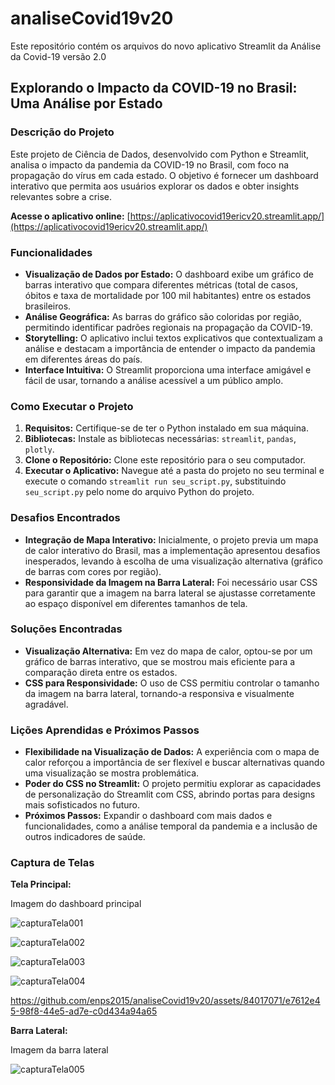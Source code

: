 # analiseCovid19v20
Este repositório contém os arquivos do novo aplicativo Streamlit da Análise da Covid-19 versão 2.0

## Explorando o Impacto da COVID-19 no Brasil: Uma Análise por Estado

### Descrição do Projeto

Este projeto de Ciência de Dados, desenvolvido com Python e Streamlit, analisa o impacto da pandemia da COVID-19 no Brasil, com foco na propagação do vírus em cada estado. O objetivo é fornecer um dashboard interativo que permita aos usuários explorar os dados e obter insights relevantes sobre a crise. 

**Acesse o aplicativo online:** [https://aplicativocovid19ericv20.streamlit.app/](https://aplicativocovid19ericv20.streamlit.app/)

### Funcionalidades

- **Visualização de Dados por Estado:** O dashboard exibe um gráfico de barras interativo que compara diferentes métricas (total de casos, óbitos e taxa de mortalidade por 100 mil habitantes) entre os estados brasileiros.
- **Análise Geográfica:** As barras do gráfico são coloridas por região, permitindo identificar padrões regionais na propagação da COVID-19.
- **Storytelling:** O aplicativo inclui textos explicativos que contextualizam a análise e destacam a importância de entender o impacto da pandemia em diferentes áreas do país.
- **Interface Intuitiva:**  O Streamlit proporciona uma interface amigável e fácil de usar, tornando a análise acessível a um público amplo.

### Como Executar o Projeto

1. **Requisitos:** Certifique-se de ter o Python instalado em sua máquina.
2. **Bibliotecas:** Instale as bibliotecas necessárias: `streamlit`, `pandas`, `plotly`.
3. **Clone o Repositório:** Clone este repositório para o seu computador.
4. **Executar o Aplicativo:** Navegue até a pasta do projeto no seu terminal e execute o comando `streamlit run seu_script.py`, substituindo `seu_script.py` pelo nome do arquivo Python do projeto.

### Desafios Encontrados

- **Integração de Mapa Interativo:** Inicialmente, o projeto previa um mapa de calor interativo do Brasil, mas a implementação apresentou desafios inesperados, levando à escolha de uma visualização alternativa (gráfico de barras com cores por região).
- **Responsividade da Imagem na Barra Lateral:** Foi necessário usar CSS para garantir que a imagem na barra lateral se ajustasse corretamente ao espaço disponível em diferentes tamanhos de tela.

### Soluções Encontradas

- **Visualização Alternativa:**  Em vez do mapa de calor, optou-se por um gráfico de barras interativo, que se mostrou mais eficiente para a comparação direta entre os estados.
- **CSS para Responsividade:** O uso de CSS permitiu controlar o tamanho da imagem na barra lateral, tornando-a responsiva e visualmente agradável.

### Lições Aprendidas e Próximos Passos

- **Flexibilidade na Visualização de Dados:**  A experiência com o mapa de calor reforçou a importância de ser flexível e buscar alternativas quando uma visualização se mostra problemática.
- **Poder do CSS no Streamlit:** O projeto permitiu explorar as capacidades de personalização do Streamlit com CSS, abrindo portas para designs mais sofisticados no futuro.
- **Próximos Passos:** Expandir o dashboard com mais dados e funcionalidades, como a análise temporal da pandemia e a inclusão de outros indicadores de saúde.

### Captura de Telas

**Tela Principal:**

Imagem do dashboard principal

![capturaTela001](https://github.com/enps2015/analiseCovid19v20/assets/84017071/9027d1fe-a442-4227-a528-bdd0c46896a4)

![capturaTela002](https://github.com/enps2015/analiseCovid19v20/assets/84017071/c55827b8-ca63-4ea1-9bf9-bdb5a5826d82)

![capturaTela003](https://github.com/enps2015/analiseCovid19v20/assets/84017071/49a388d4-02d3-478b-95b3-5684f4dc5b07)

![capturaTela004](https://github.com/enps2015/analiseCovid19v20/assets/84017071/4024ff74-1a4d-4d25-9ddf-d36157512b38)

https://github.com/enps2015/analiseCovid19v20/assets/84017071/e7612e45-98f8-44e5-ad7e-c0d434a94a65


**Barra Lateral:**

Imagem da barra lateral

![capturaTela005](https://github.com/enps2015/analiseCovid19v20/assets/84017071/5f743176-401c-47bd-a44e-309adff98581)



